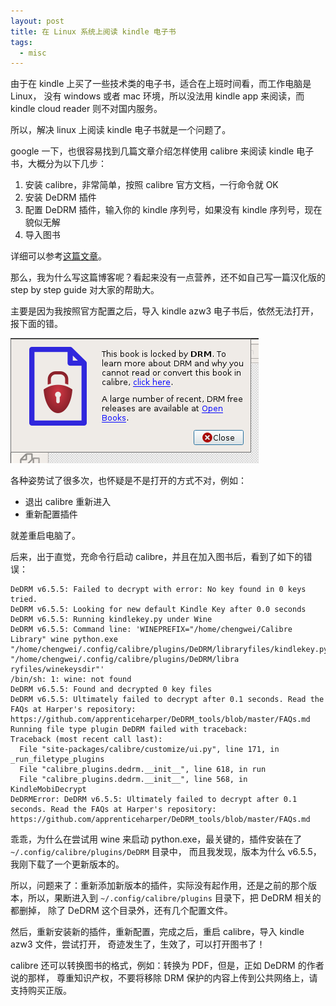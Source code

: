 ```yaml
---
layout: post
title: 在 Linux 系统上阅读 kindle 电子书
tags:
  - misc
---
```


由于在 kindle 上买了一些技术类的电子书，适合在上班时间看，而工作电脑是 Linux，
没有 windows 或者 mac 环境，所以没法用 kindle app 来阅读，而 kindle cloud reader
则不对国内服务。

所以，解决 linux 上阅读 kindle 电子书就是一个问题了。

google 一下，也很容易找到几篇文章介绍怎样使用 calibre 来阅读 kindle
电子书，大概分为以下几步：

1. 安装 calibre，非常简单，按照 calibre 官方文档，一行命令就 OK
2. 安装 DeDRM 插件
3. 配置 DeDRM 插件，输入你的 kindle 序列号，如果没有 kindle 序列号，现在貌似无解
4. 导入图书

详细可以参考[这篇文章](https://www.geoffstratton.com/remove-drm-amazon-kindle-books)。

那么，我为什么写这篇博客呢？看起来没有一点营养，还不如自己写一篇汉化版的 step by
step guide 对大家的帮助大。

主要是因为我按照官方配置之后，导入 kindle azw3
电子书后，依然无法打开，报下面的错。

![locked by drm](/assets/images/calibre-drm-error.png)

各种姿势试了很多次，也怀疑是不是打开的方式不对，例如：

- 退出 calibre 重新进入
- 重新配置插件

就差重启电脑了。

后来，出于直觉，充命令行启动 calibre，并且在加入图书后，看到了如下的错误：

```
DeDRM v6.5.5: Failed to decrypt with error: No key found in 0 keys tried.
DeDRM v6.5.5: Looking for new default Kindle Key after 0.0 seconds
DeDRM v6.5.5: Running kindlekey.py under Wine
DeDRM v6.5.5: Command line: 'WINEPREFIX="/home/chengwei/Calibre Library" wine python.exe "/home/chengwei/.config/calibre/plugins/DeDRM/libraryfiles/kindlekey.py" "/home/chengwei/.config/calibre/plugins/DeDRM/libra
ryfiles/winekeysdir"'
/bin/sh: 1: wine: not found
DeDRM v6.5.5: Found and decrypted 0 key files
DeDRM v6.5.5: Ultimately failed to decrypt after 0.1 seconds. Read the FAQs at Harper's repository: https://github.com/apprenticeharper/DeDRM_tools/blob/master/FAQs.md
Running file type plugin DeDRM failed with traceback:
Traceback (most recent call last):
  File "site-packages/calibre/customize/ui.py", line 171, in _run_filetype_plugins
  File "calibre_plugins.dedrm.__init__", line 618, in run
  File "calibre_plugins.dedrm.__init__", line 568, in KindleMobiDecrypt
DeDRMError: DeDRM v6.5.5: Ultimately failed to decrypt after 0.1 seconds. Read the FAQs at Harper's repository: https://github.com/apprenticeharper/DeDRM_tools/blob/master/FAQs.md
```

乖乖，为什么在尝试用 wine 来启动 python.exe，最关键的，插件安装在了 `~/.config/calibre/plugins/DeDRM` 目录中，
而且我发现，版本为什么 v6.5.5，我刚下载了一个更新版本的。

所以，问题来了：重新添加新版本的插件，实际没有起作用，还是之前的那个版本，所以，果断进入到 `~/.config/calibre/plugins` 目录下，把 DeDRM 相关的都删掉，
除了 DeDRM 这个目录外，还有几个配置文件。

然后，重新安装新的插件，重新配置，完成之后，重启 calibre，导入 kindle azw3 文件，尝试打开，
奇迹发生了，生效了，可以打开图书了！

calibre 还可以转换图书的格式，例如：转换为 PDF，但是，正如 DeDRM 的作者说的那样，
尊重知识产权，不要将移除 DRM 保护的内容上传到公共网络上，请支持购买正版。
